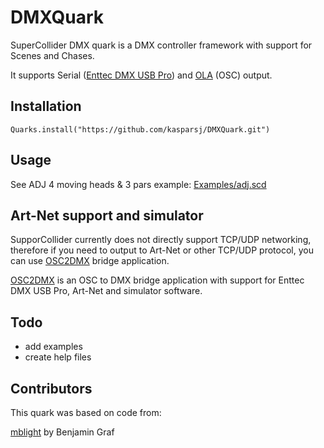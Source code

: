 # DMXQuark

SuperCollider DMX quark is a DMX controller framework with support for Scenes and Chases. 

It supports Serial ([Enttec DMX USB Pro](https://www.enttec.com/product/lighting-communication-protocols/dmx512/dmx-usb-pro/)) and [OLA](https://github.com/OpenLightingProject/ola) (OSC) output.

## Installation

`Quarks.install("https://github.com/kasparsj/DMXQuark.git")`

## Usage

See ADJ 4 moving heads & 3 pars example: [Examples/adj.scd](https://github.com/kasparsj/DMXQuark/blob/main/Examples/adj.scd)

## Art-Net support and simulator

SupporCollider currently does not directly support TCP/UDP networking, therefore if you need to output to Art-Net or other TCP/UDP protocol, you can use [OSC2DMX](https://github.com/kasparsj/OSC2DMX) bridge application.

[OSC2DMX](https://github.com/kasparsj/OSC2DMX) is an OSC to DMX bridge application with support for Enttec DMX USB Pro, Art-Net and simulator software.

## Todo
- add examples
- create help files

## Contributors

This quark was based on code from:

[mblight](https://github.com/bennigraf/mblght) by Benjamin Graf
